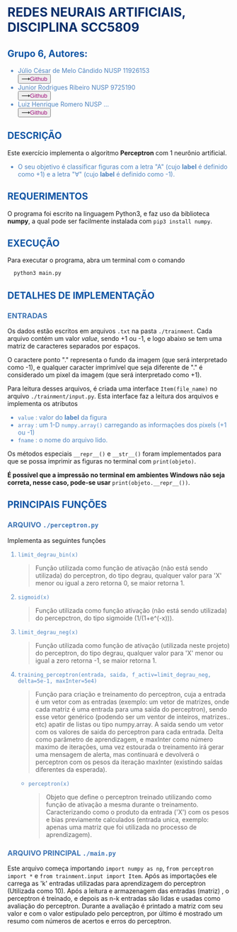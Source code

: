 <style>
h1{color:#0a306c;font-weight:bold}
h2{color:#1056a5}
h3{color:#4076b5}
li{color:#5085c0}
button{display:flex;flex-direction:row;align-items:center}
button:hover{background-color: #67f4}
img{width:20px;height:20px;}
a{text-decoration:none;color:#a00e7b}
a:hover{text-decoration:none;color:#a00e7b;font-weight:bold;cursor:alias;}
</style>

# REDES NEURAIS ARTIFICIAIS, DISCIPLINA SCC5809

## Grupo 6, Autores:

- Júlio César de Melo Cândido NUSP 11926153
  <button type="button">⟶
  <a href="https://github.com/Julio-Rats" target="_blank">Github</a>
  </button>
- Junior Rodrigues Ribeiro NUSP 9725190
  <button type="button">⟶
  <a href="https://github.com/j5r" target="_blank">Github</a>
  </button>
- Luiz Henrique Romero NUSP ...
  <button type="button">⟶
  <a href="https://github.com/neoluiz" target="_blank">Github</a>
  </button>

## DESCRIÇÃO

Este exercício implementa o algoritmo **Perceptron** com 1 neurônio artificial.

- O seu objetivo é classificar figuras com a letra "A" (cujo **label** é definido como +1) e a letra "∀" (cujo **label** é definido como -1).

## REQUERIMENTOS

O programa foi escrito na linguagem Python3, e faz uso da biblioteca **numpy**, a qual pode ser facilmente instalada com `pip3 install numpy`.

## EXECUÇÃO

Para executar o programa, abra um terminal com o comando

```bash
  python3 main.py
```

## DETALHES DE IMPLEMENTAÇÃO

### ENTRADAS

Os dados estão escritos em arquivos `.txt` na pasta `./trainment`. Cada arquivo contém um valor _value_, sendo +1 ou -1, e logo abaixo se tem uma matriz de caracteres separados por espaços.

O caractere ponto "." representa o fundo da imagem (que será interpretado como -1), e qualquer caracter imprimível que seja diferente de "." é considerado um pixel da imagem (que será interpretado como +1).

Para leitura desses arquivos, é criada uma interface `Item(file_name)` no arquivo `./trainment/input.py`. Esta interface faz a leitura dos arquivos e implementa os atributos

- `value` : valor do **label** da figura
- `array` : um 1-D `numpy.array()` carregando as informações dos pixels (+1 ou -1)
- `fname` : o nome do arquivo lido.

Os métodos especiais `__repr__()` e `__str__()` foram implementados para que se possa imprimir as figuras no terminal com `print(objeto)`.

**É possível que a impressão no terminal em ambientes Windows não seja correta, nesse caso, pode-se usar** `print(objeto.__repr__())`.

## PRINCIPAIS FUNÇÕES

### ARQUIVO `./perceptron.py`

Implementa as seguintes funções

1. `limit_degrau_bin(x)`
   > Função utilizada como função de ativação (não está sendo utilizada) do perceptron, do tipo degrau, qualquer valor para 'X' menor ou igual a zero retorna 0, se maior retorna 1.
2. `sigmoid(x)`
   > Função utilizada como função ativação (não está sendo utilizada) do percepctron, do tipo sigmoide (1/(1+e^(-x))).
3. `limit_degrau_neg(x)`
   > Função utilizada como função de ativação (utilizada neste projeto) do perceptron, do tipo degrau, qualquer valor para 'X' menor ou igual a zero retorna -1, se maior retorna 1.
4. `training_perceptron(entrada, saida, f_activ=limit_degrau_neg, delta=5e-1, maxInter=5e4)`

   > Função para criação e treinamento do perceptron, cuja a entrada é um vetor com as entradas (exemplo: um vetor de matrizes, onde cada matriz é uma entrada para uma saida do perceptron), sendo esse vetor genérico (podendo ser um ventor de inteiros, matrizes.. etc) apatir de listas ou tipo numpy.array. A saida sendo um vetor com os valores de saida do perceptron para cada entrada. Delta como parâmetro de aprendizagem, e maxInter como número maximo de iterações, uma vez estourada o treinamento irá gerar uma mensagem de alerta, mas continuará e devolverá o perceptron com os pesos da iteração maxInter (existindo saídas diferentes da esperada).

   - `perceptron(x)`
     > Objeto que define o perceptron treinado utilizando como função de ativação a mesma durante o treinamento. Caracterizando como o produto da entrada ('X') com os pesos e bias previamente calculados (entrada unica, exemplo: apenas uma matriz que foi utilizada no processo de aprendizagem).

### ARQUIVO PRINCIPAL `./main.py`

Este arquivo começa importando `import numpy as np`, `from perceptron import *` e `from trainment.input import Item`.
Após as importações ele carrega as 'k' entradas utilizadas para aprendizagem do perceptron (Utilizada como 10). Após a leitura e armazenagem das entradas (matriz) , o perceptron é treinado, e depois as n-k entradas são lidas e usadas como avaliação do perceptron. Durante a avaliação é printado a matriz com seu valor e com o valor estipulado pelo perceptron, por último é mostrado um resumo com números de acertos e erros do perceptron.
